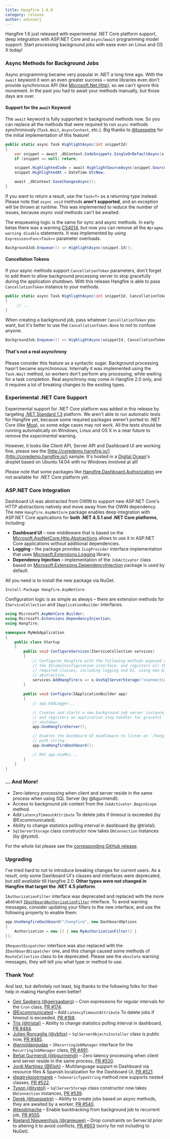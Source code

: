 ```yaml
---
title: Hangfire 1.6.0
category: release
author: odinserj
---
```


Hangfire 1.6 just released with experimental .NET Core platform support, deep integration with ASP.NET Core and `async`/`await` programming model support. Start processing background jobs with ease even on Linux and OS X today! 

### Async Methods for Background Jobs

Async programming became very popular in .NET a long time ago. With the `await` keyword it won an even greater success – some libraries even don't provide synchronous API (like [Microsoft.Net.Http](https://www.nuget.org/packages/Microsoft.Net.Http/)), so we can't ignore this movement. In the past you had to await your methods manually, but those days are over.

#### Support for the `await` Keyword

The `await` keyword is fully supported in background methods now. So you can replace all the methods that were required to run `async` methods synchronously (`Task.Wait`, `AsyncContext`, etc.). Big thanks to [@tuespetre](https://github.com/tuespetre) for the initial implementation of this feature!

```csharp
public static async Task HighlightAsync(int snippetId)
{
    var snippet = await _dbContext.CodeSnippets.SingleOrDefaultAsync(x => x.Id == snippetId);
    if (snippet == null) return;

    snippet.HighlightedCode = await HighlightSourceAsync(snippet.SourceCode);
    snippet.HighlightedAt = DateTime.UtcNow;

    await _dbContext.SaveChangesAsync();
}
```

If you want to return a result, use the `Task<T>` as a returning type instead. Please note that `async void` methods **aren't supported**, and an exception will be thrown at runtime. This was implemented to reduce the number of issues, because *async void* methods can't be awaited.

The enqueueing logic is the same for sync and async methods. In early betas there was a warning [CS4014](https://msdn.microsoft.com/en-us/library/hh873131.aspx), but now you can remove all the `#pragma warning disable` statements. It was implemented by using `Expression<Func<Task>>` parameter overloads.

```csharp
BackgroundJob.Enqueue(() => HighlightAsync(snippet.Id));
``` 

#### Cancellation Tokens

If your async methods support `CancellationToken` parameters, don't forget to add them to allow background processing server to stop gracefully during the application shutdown. With this release Hangfire is able to pass `CancellationToken` instance to your methods.

```csharp
public static async Task HighlightAsync(int snippetId, CancellationToken token)
{
     // ...
}
```

When creating a background job, pass whatever `CancellationToken` you want, but it's better to use the `CancellationToken.None` to not to confuse anyone.

```csharp
BackgroundJob.Enqueue(() => HighlightAsync(snippetId, CancellationToken.None));
```

#### That's not a real asynchrony

Please consider this feature as a syntactic sugar. Background processing hasn't became asynchronous. Internally it was implemented using the `Task.Wait` method, so workers don't perform any processing, while waiting for a task completion. Real asynchrony may come in Hangfire 2.0 only, and it requires a lot of breaking changes to the existing types.

### Experimental .NET Core Support

Experimental support for .NET Core platform was added in this release by targeting [.NET Standard 1.3](https://docs.microsoft.com/en-us/dotnet/articles/standard/library) platform. We aren't able to run automatic tests for Hangfire yet, because some required packages weren't ported to .NET Core (like [Moq](https://www.nuget.org/packages/Moq)), so some edge cases may not work. All the tests should be running automatically on Windows, Linux and OS X in a near future to remove the *experimental* warning.

However, it looks like Client API, Server API and Dashboard UI are working fine, please see the [http://coredemo.hangfire.io/](http://coredemo.hangfire.io/) sample. It's hosted in a [Digital Ocean](https://www.digitalocean.com/)'s droplet based on Ubuntu 14.04 with no Windows involved at all!

Please note that some packages like [Hangfire.Dashboard.Authorization](https://www.nuget.org/packages/Hangfire.Dashboard.Authorization/) are not available for .NET Core platform yet.

### ASP.NET Core Integration

Dashboard UI was abstracted from OWIN to support new ASP.NET Core's HTTP abstractions natively and move away from the OWIN dependency. The new `Hangfire.AspNetCore` package enables deep integration with ASP.NET Core applications for **both .NET 4.5.1 and .NET Core platforms**, including:

* **Dashboard UI** – new middleware that is based on the [Microsoft.AspNetCore.Http.Abstractions](https://www.nuget.org/packages/Microsoft.AspNetCore.Http.Abstractions/) allows to use it in ASP.NET Core applications without additional dependencies.
* **Logging** – the package provides `ILogProvider` interface implementation that uses [Microsoft.Extensions.Logging](https://www.nuget.org/packages/Microsoft.Extensions.Logging.Abstractions/) library.
* **Dependency Injection** – implementation of the `JobActivator` class based on [Microsoft.Extensions.DependencyInjection](https://www.nuget.org/packages/Microsoft.Extensions.DependencyInjection.Abstractions/) package is used by default.

All you need is to install the new package via NuGet.

```
Install-Package Hangfire.AspNetCore
```

Configuration logic is as simple as always – there are extension methods for `IServiceCollection` and `IApplicationBuilder` interfaces.

```csharp
using Microsoft.AspNetCore.Builder;
using Microsoft.Extensions.DependencyInjection;
using Hangfire;

namespace MyWebApplication
{
    public class Startup
    {
        public void ConfigureServices(IServiceCollection services)
        {
            // Configures Hangfire with the following methods exposed on 
            // the IGlobalConfiguration interface, and registers all the
            // required classes, including logging and DI, using new DI 
            // abstraction.
            services.AddHangfire(x => x.UseSqlServerStorage("<connection string>"));
        }
        
        public void Configure(IApplicationBuilder app)
        {
            // app.AddLogger...

            // Creates and starts a new background job server instance,
            // and registers an application stop handler for graceful
            // shutdown.
            app.UseHangfireServer();

            // Enables the Dashboard UI middleware to listen on `/hangfire`
            // path string.
            app.UseHangfireDashboard();

            // MVC app.UseMvc...
        }
    }
}

```

### … And More!

* Zero-latency processing when client and server reside in the same process when using SQL Server (by @bgurmendi).
* Access to background job context from the `JobActivator.BeginScope` method.
* Add `LatencyTimeoutAttribute` To delete jobs if timeout is exceeded (by @Excommunicated).
* Ability to change statistics polling interval in dashboard (by @tristal).
* `SqlServerStorage` class constructor now takes `DbConnection` instances (by @tystol).

For the whole list please see the [corresponding GitHub release](https://github.com/HangfireIO/Hangfire/releases/tag/v1.6.0). 

### Upgrading

I've tried hard to not to introduce breaking changes for current users. As a result, only some Dashboard UI's classes and interfaces were deprecated, but *still available* till Hangfire 2.0. **Other types were not changed in Hangfire that target the .NET 4.5 platform**.

 `IAuthorizationFilter` interface was deprecated and replaced with the more abstract [`IDashboardAuthorizationFilter`](https://github.com/HangfireIO/Hangfire/blob/4dec6435fb552364833c359079230ad04fd98e53/src/Hangfire.Core/Dashboard/IDashboardAuthorizationFilter.cs) interface. To avoid warning messages, consider updating your filters to the new interface, and use the following property to enable them:

```csharp 
app.UseHangfireDashboard("/hangfire", new DashboardOptions
{
    Authorization = new [] { new MyAuthorizationFilter() }
});
```

`IRequestDispatcher` interface was also replaced with the `IDashboardDispatcher` one, and this change caused some methods of `RouteCollection` class to be deprecated. Please see the `obsolete` warning messages, they will tell you what type or method to use.

### Thank You!

And last, but definitely not least, big thanks to the following folks for their help in making Hangfire even better!

* [Geir Sagberg (@geirsagberg)](https://github.com/geirsagberg) – Cron expressions for regular intervals for the `Cron` class, [PR&nbsp;#174](https://github.com/HangfireIO/Hangfire/pull/174).
* [@Excommunicated](https://github.com/Excommunicated) – Add `LatencyTimeoutAttribute` To delete jobs if timeout is exceeded, [PR&nbsp;#188](https://github.com/HangfireIO/Hangfire/pull/188). 
* [Tris (@tristal)](https://github.com/tristal) – Ability to change statistics polling interval in dashboard, [PR&nbsp;#484](https://github.com/HangfireIO/Hangfire/pull/484).
* [Julien Roncaglia (@vbfox)](https://github.com/vbfox) – `SqlServerObjectsInstaller` class is public now, [PR&nbsp;#485](https://github.com/HangfireIO/Hangfire/pull/485).
* [@arnoldasgudas](https://github.com/arnoldasgudas) – `IRecurringJobManager` interface for the `RecurringJobManager` class, [PR&nbsp;#491](https://github.com/HangfireIO/Hangfire/pull/491).
* [Beñat Gurmendi (@bgurmendi)](https://github.com/bgurmendi) – Zero latency processing when client and server reside in the same process, [PR&nbsp;#520](https://github.com/HangfireIO/Hangfire/pull/520).
* [Jordi Martínez (@Elph)](https://github.com/Elph) – Multilanguage support in Dashboard via resource files & Spanish localization for the Dashboard UI, [PR&nbsp;#521](https://github.com/HangfireIO/Hangfire/pull/521).
* [@patrykpiotrmarek](https://github.com/patrykpiotrmarek) – `ToGenericTypeString` method now supports nested classes, [PR&nbsp;#522](https://github.com/HangfireIO/Hangfire/pull/522). 
* [Tyson (@tystol)](https://github.com/tystol) – `SqlServerStorage` class constructor now takes `DbConnection` instances, [PR&nbsp;#539](https://github.com/HangfireIO/Hangfire/pull/539).
* [Derek (@tuespetre)](https://github.com/tuespetre) – Ability to create jobs based on async methods, they are awaited by a worker, [PR&nbsp;#540](https://github.com/HangfireIO/Hangfire/pull/540).
* [@teodimache](https://github.com/teodimache) – Enable backtracking from background job to recurrent job, [PR&nbsp;#555](https://github.com/HangfireIO/Hangfire/pull/555).
* [Roeland Nieuwenhuis (@ranieuwe)](https://github.com/ranieuwe) – Drop constraints on Server.Id prior to altering it to avoid conflicts, [PR&nbsp;#603](https://github.com/HangfireIO/Hangfire/pull/603) (sorry for not including to NuGet).
